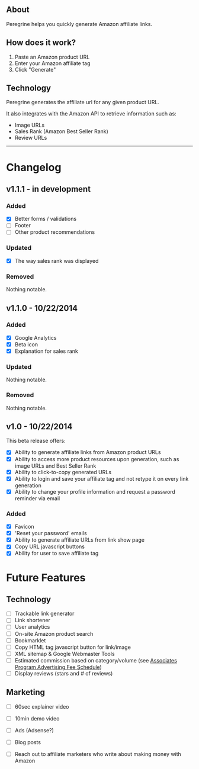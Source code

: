 ## About

Peregrine helps you quickly generate Amazon affiliate links.

## How does it work?

1. Paste an Amazon product URL
2. Enter your Amazon affiliate tag
3. Click "Generate"

## Technology

Peregrine generates the affiliate url for any given product URL.

It also integrates with the Amazon API to retrieve information such as:

- Image URLs
- Sales Rank (Amazon Best Seller Rank)
- Review URLs

-------------------------------------------

# Changelog

## v1.1.1 - in development

### Added

- [x] Better forms / validations
- [ ] Footer
- [ ] Other product recommendations

### Updated

- [x] The way sales rank was displayed

### Removed

Nothing notable.

## v1.1.0 - 10/22/2014

### Added

- [x] Google Analytics
- [x] Beta icon
- [x] Explanation for sales rank

### Updated

Nothing notable.

### Removed

Nothing notable.

## v1.0 - 10/22/2014

This beta release offers:
- [x] Ability to generate affiliate links from Amazon product URLs
- [x] Ability to access more product resources upon generation, such as image URLs and Best Seller Rank
- [x] Ability to click-to-copy generated URLs
- [x] Ability to login and save your affiliate tag and not retype it on every link generation
- [x] Ability to change your profile information and request a password reminder via email

### Added

- [x] Favicon
- [x] 'Reset your password' emails
- [x] Ability to generate affiliate URLs from link show page
- [x] Copy URL javascript buttons
- [x] Ability for user to save affiliate tag

# Future Features

## Technology

- [ ] Trackable link generator
- [ ] Link shortener
- [ ] User analytics
- [ ] On-site Amazon product search
- [ ] Bookmarklet
- [ ] Copy HTML tag javascript button for link/image
- [ ] XML sitemap & Google Webmaster Tools
- [ ] Estimated commission based on category/volume (see [Associates Program Advertising Fee Schedule](https://affiliate-program.amazon.com/gp/associates/help/operating/advertisingfees))
- [ ] Display reviews (stars and # of reviews)

## Marketing

- [ ] 60sec explainer video
- [ ] 10min demo video
- [ ] Ads (Adsense?)
- [ ] Blog posts
- [ ] Reach out to affiliate marketers who write about making money with Amazon






